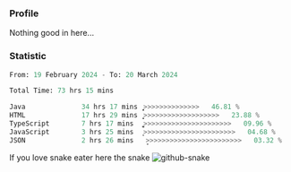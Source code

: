### Profile 

Nothing good in here...

### Statistic
<!--START_SECTION:waka-->

```python
From: 19 February 2024 - To: 20 March 2024

Total Time: 73 hrs 15 mins

Java              34 hrs 17 mins  ͎͎͎͎͎͎͎͎͎͎͎>>>>>>>>>>>>>>   46.81 %
HTML              17 hrs 29 mins  ͎͎͎͎͎͎>>>>>>>>>>>>>>>>>>>   23.88 %
TypeScript        7 hrs 17 mins   ͎͎͚>>>>>>>>>>>>>>>>>>>>>>   09.96 %
JavaScript        3 hrs 25 mins   ͎͕>>>>>>>>>>>>>>>>>>>>>>>   04.68 %
JSON              2 hrs 26 mins   ̞>>>>>>>>>>>>>>>>>>>>>>>>   03.32 %
```

<!--END_SECTION:waka-->

If you love snake eater here the snake 
<picture>
  <source media="(prefers-color-scheme: dark)" srcset="https://github.com/pradana4648/pradana4648/blob/c0566a83ca6ea5f2e46bab00e717c4c82b4b5c4c/github-contribution-grid-snake-dark.svg" />
  <source media="(prefers-color-scheme: light)" srcset="https://github.com/pradana4648/pradana4648/blob/c0566a83ca6ea5f2e46bab00e717c4c82b4b5c4c/github-contribution-grid-snake.svg" />
  <img alt="github-snake" src="https://github.com/pradana4648/pradana4648/blob/c0566a83ca6ea5f2e46bab00e717c4c82b4b5c4c/github-contribution-grid-snake.svg" />
</picture>
